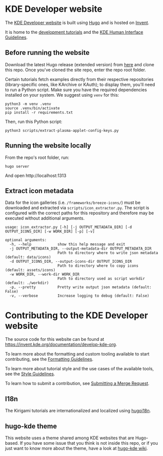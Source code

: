 # KDE Developer website

The [KDE Developer website](https://develop.kde.org) is built using [Hugo](https://gohugo.io/) and is hosted on [Invent](https://invent.kde.org/documentation/develop-kde-org).

It is home to the [development tutorials](https://develop.kde.org/docs/) and the [KDE Human Interface Guidelines](https://develop.kde.org/hig/).

## Before running the website

Download the latest Hugo release (extended version) from [here](https://github.com/gohugoio/hugo/releases) and clone this repo. Once you've cloned the site repo, enter the repo root folder.

Certain tutorials fetch examples directly from their respective repositories (library-specific ones, like KArchive or KAuth); to display them, you'll need to run a Python script.
Make sure you have the required dependencies installed on your system. We suggest using `venv` for this:

```
python3 -m venv .venv
source .venv/bin/activate
pip install -r requirements.txt
```

Then, run this Python script:

```
python3 scripts/extract-plasma-applet-config-keys.py
```

## Running the website locally

From the repo's root folder, run:

```
hugo server
```

And open http://localhost:1313


## Extract icon metadata

Data for the icon galleries (i.e. `/frameworks/breeze-icons/`) must be downloaded and extracted via `scripts/icon_extractor.py`.
The script is configured with the correct paths for this repository and therefore may be executed without additional arguments.

```
usage: icon_extractor.py [-h] [-j OUTPUT_METADATA_DIR] [-d OUTPUT_ICONS_DIR] [-w WORK_DIR] [-p] [-v]

optional arguments:
  -h, --help            show this help message and exit
  -j OUTPUT_METADATA_DIR, --output-metadata-dir OUTPUT_METADATA_DIR
                        Path to directory where to write json metadata (default: data/icons)
  -d OUTPUT_ICONS_DIR, --output-icons-dir OUTPUT_ICONS_DIR
                        Path to directory where to copy icons (default: assets/icons)
  -w WORK_DIR, --work-dir WORK_DIR
                        Path to directory used as script workdir (default: ./workdir)
  -p, --pretty          Pretty write output json metadata (default: False)
  -v, --verbose         Increase logging to debug (default: False)
```

# Contributing to the KDE Developer website

The source code for this website can be found at https://invent.kde.org/documentation/develop-kde-org.

To learn more about the formatting and custom tooling available to start contributing, see the [Formatting Guidelines](https://develop.kde.org/docs/contribute/formatting/).

To learn more about tutorial style and the use cases of the available tools, see the [Style Guidelines](https://develop.kde.org/docs/contribute/style/).

To learn how to submit a contribution, see [Submitting a Merge Request](https://community.kde.org/Infrastructure/GitLab#Submitting_a_merge_request).

## I18n
The Kirigami tutorials are internationalized and localized using [hugoi18n](https://invent.kde.org/websites/hugo-i18n).

## hugo-kde theme
This website uses a theme shared among KDE websites that are Hugo-based. If you have some issue that you think is not inside this repo, or if you just want to know more about the theme, have a look at [hugo-kde wiki](https://invent.kde.org/websites/hugo-kde/-/wikis/).
